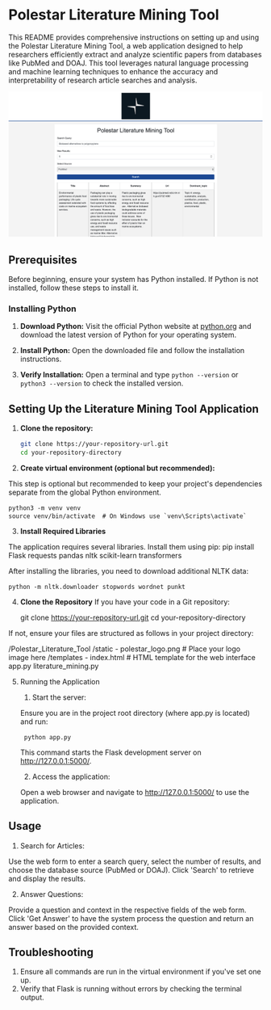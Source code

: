 # Polestar Literature Mining Tool

This README provides comprehensive instructions on setting up and using the Polestar Literature Mining Tool, a web application designed to help researchers efficiently extract and analyze scientific papers from databases like PubMed and DOAJ. This tool leverages natural language processing and machine learning techniques to enhance the accuracy and interpretability of research article searches and analysis.

![Literature Mining Tool](./LiteratureMiningTool.png)

## Prerequisites

Before beginning, ensure your system has Python installed. If Python is not installed, follow these steps to install it.

### Installing Python

1. **Download Python:**
   Visit the official Python website at [python.org](https://python.org) and download the latest version of Python for your operating system.

2. **Install Python:**
   Open the downloaded file and follow the installation instructions.

3. **Verify Installation:**
   Open a terminal and type `python --version` or `python3 --version` to check the installed version.

## Setting Up the Literature Mining Tool Application 

1. **Clone the repository:**

   ```bash
   git clone https://your-repository-url.git
   cd your-repository-directory

2. **Create virtual environment (optional but recommended):**

This step is optional but recommended to keep your project's dependencies separate from the global Python environment.

    python3 -m venv venv
    source venv/bin/activate  # On Windows use `venv\Scripts\activate`

3. **Install Required Libraries**

The application requires several libraries. Install them using pip:
pip install Flask requests pandas nltk scikit-learn transformers

After installing the libraries, you need to download additional NLTK data:

    python -m nltk.downloader stopwords wordnet punkt

4. **Clone the Repository**
If you have your code in a Git repository:

    git clone https://your-repository-url.git
    cd your-repository-directory

If not, ensure your files are structured as follows in your project directory:

/Polestar_Literature_Tool
    /static
        - polestar_logo.png  # Place your logo image here
    /templates
        - index.html  # HTML template for the web interface
    app.py
    literature_mining.py

5. Running the Application

    1. Start the server:

    Ensure you are in the project root directory (where app.py is located) and run:

        python app.py

    This command starts the Flask development server on http://127.0.0.1:5000/.

    2. Access the application:

    Open a web browser and navigate to http://127.0.0.1:5000/ to use the application.

## Usage

1. Search for Articles:

Use the web form to enter a search query, select the number of results, and choose the database source (PubMed or DOAJ). Click 'Search' to retrieve and display the results.

2. Answer Questions:

Provide a question and context in the respective fields of the web form. Click 'Get Answer' to have the system process the question and return an answer based on the provided context.

## Troubleshooting

1. Ensure all commands are run in the virtual environment if you've set one up.
2. Verify that Flask is running without errors by checking the terminal output.
